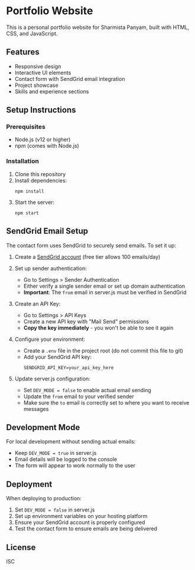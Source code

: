 # Portfolio Website

This is a personal portfolio website for Sharmista Panyam, built with HTML, CSS, and JavaScript.

## Features

- Responsive design
- Interactive UI elements
- Contact form with SendGrid email integration
- Project showcase
- Skills and experience sections

## Setup Instructions

### Prerequisites

- Node.js (v12 or higher)
- npm (comes with Node.js)

### Installation

1. Clone this repository
2. Install dependencies:
   ```
   npm install
   ```
3. Start the server:
   ```
   npm start
   ```
   
## SendGrid Email Setup

The contact form uses SendGrid to securely send emails. To set it up:

1. Create a [SendGrid account](https://signup.sendgrid.com/) (free tier allows 100 emails/day)

2. Set up sender authentication:
   - Go to Settings > Sender Authentication
   - Either verify a single sender email or set up domain authentication
   - **Important**: The `from` email in server.js must be verified in SendGrid

3. Create an API Key:
   - Go to Settings > API Keys
   - Create a new API key with "Mail Send" permissions
   - **Copy the key immediately** - you won't be able to see it again

4. Configure your environment:
   - Create a `.env` file in the project root (do not commit this file to git)
   - Add your SendGrid API key:
     ```
     SENDGRID_API_KEY=your_api_key_here
     ```
   
5. Update server.js configuration:
   - Set `DEV_MODE = false` to enable actual email sending
   - Update the `from` email to your verified sender
   - Make sure the `to` email is correctly set to where you want to receive messages

## Development Mode

For local development without sending actual emails:
- Keep `DEV_MODE = true` in server.js
- Email details will be logged to the console
- The form will appear to work normally to the user

## Deployment

When deploying to production:
1. Set `DEV_MODE = false` in server.js
2. Set up environment variables on your hosting platform
3. Ensure your SendGrid account is properly configured
4. Test the contact form to ensure emails are being delivered

## License

ISC 